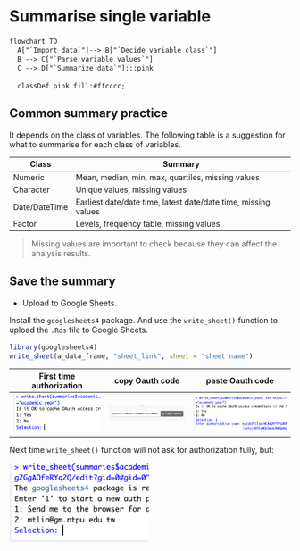 # Summarise single variable

```mermaid
flowchart TD
  A["`Import data`"]--> B["`Decide variable class`"]
  B --> C["`Parse variable values`"] 
  C --> D["`Summarize data`"]:::pink

  classDef pink fill:#ffcccc;
```

## Common summary practice

It depends on the class of variables. The following table is a suggestion for what to summarise for each class of variables.

| Class | Summary |
| --- | --- |
| Numeric | Mean, median, min, max, quartiles, missing values |
| Character | Unique values, missing values |
| Date/DateTime | Earliest date/date time, latest date/date time, missing values |
| Factor | Levels, frequency table, missing values |

> Missing values are important to check because they can affect the analysis results.

## Save the summary

  - Upload to Google Sheets. 

Install the `googlesheets4` package. And use the `write_sheet()` function to upload the `.Rds` file to Google Sheets.

```R
library(googlesheets4)
write_sheet(a_data_frame, "sheet_link", sheet = "sheet name")
```

| First time authorization | copy Oauth code | paste Oauth code |
| --- | --- | --- |
| <img src="../img/2025-03-26-14-56-25.png" width="200px" /> | <img src="../img/2025-03-26-14-57-17.png" width="200px" /> | <img src="../img/2025-03-26-14-57-51.png" width="250px" /> |

Next time `write_sheet()` function will not ask for authorization fully, but:

<img src="../img/2025-03-26-15-01-54.png" width="250px"/>
